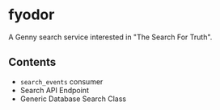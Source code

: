 # fyodor

A Genny search service interested in "The Search For Truth".


## Contents

- `search_events` consumer
- Search API Endpoint
- Generic Database Search Class
